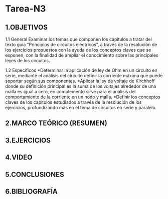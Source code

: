 # Tarea-N3
## 1.OBJETIVOS
   
   1.1  General
   Examinar los temas que componen los capítulos a tratar del texto guía “Principios de circuitos eléctricos”, a través de la resolución de los ejercicios propuestos con la ayuda de los conceptos claves que se exponen, con la finalidad de ampliar el conocimiento sobre las principales leyes de los circuitos.
   
   1.2 Especificos
   *Determinar la aplicación de ley de Ohm en un circuito en serie, mediante el análisis del circuito definir la corriente máxima que puede soportar según sus componentes.
   *Aplicar la ley de voltaje de Kirchhoff donde su definición principal es la suma de los voltajes alrededor de una malla es igual a cero, en complemento sirve para el análisis del comportamiento de la corriente en un nodo y malla.
   *Definir los conceptos claves de los capítulos estudiados a través de la resolución de los ejercicios, profundizando más en el tema de circuitos en serie y paralelo.  
   
## 2.MARCO TEÓRICO (RESUMEN)

## 3.EJERCICIOS

## 4.VIDEO

## 5.CONCLUSIONES

## 6.BIBLIOGRAFÍA
